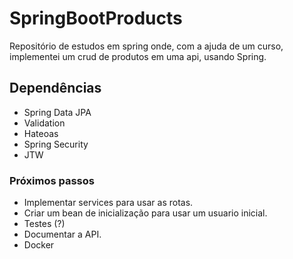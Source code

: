 # SpringBootProducts

Repositório de estudos em spring onde, com a ajuda de um curso, implementei um crud de produtos em uma api, usando Spring. 

## Dependências

- Spring Data JPA
- Validation
- Hateoas
- Spring Security
- JTW

### Próximos passos 

- Implementar services para usar as rotas.
- Criar um bean de inicialização para usar um usuario inicial.
- Testes (?)
- Documentar a API.  
- Docker
    
